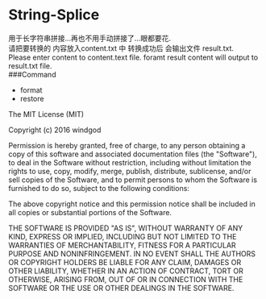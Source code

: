 # String-Splice
用于长字符串拼接...再也不用手动拼接了...眼都要花.  
请把要转换的 内容放入content.txt 中 转换成功后 会输出文件 result.txt.  
Please enter content to content.text file. foramt result content will output to  result.txt file.  
###Command  
- format   
- restore   

     
     
     
     
     
     
     
The MIT License (MIT)

Copyright (c) 2016 windgod

Permission is hereby granted, free of charge, to any person obtaining a copy
of this software and associated documentation files (the "Software"), to deal
in the Software without restriction, including without limitation the rights
to use, copy, modify, merge, publish, distribute, sublicense, and/or sell
copies of the Software, and to permit persons to whom the Software is
furnished to do so, subject to the following conditions:

The above copyright notice and this permission notice shall be included in all
copies or substantial portions of the Software.

THE SOFTWARE IS PROVIDED "AS IS", WITHOUT WARRANTY OF ANY KIND, EXPRESS OR
IMPLIED, INCLUDING BUT NOT LIMITED TO THE WARRANTIES OF MERCHANTABILITY,
FITNESS FOR A PARTICULAR PURPOSE AND NONINFRINGEMENT. IN NO EVENT SHALL THE
AUTHORS OR COPYRIGHT HOLDERS BE LIABLE FOR ANY CLAIM, DAMAGES OR OTHER
LIABILITY, WHETHER IN AN ACTION OF CONTRACT, TORT OR OTHERWISE, ARISING FROM,
OUT OF OR IN CONNECTION WITH THE SOFTWARE OR THE USE OR OTHER DEALINGS IN THE
SOFTWARE.
